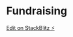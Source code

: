 # Fundraising

[Edit on StackBlitz ⚡️](https://stackblitz.com/edit/nestjs-typescript-starter-hx8kkv)